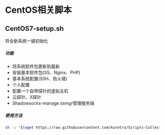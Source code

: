# CentOS相关脚本

## CentOS7-setup.sh

将全新系统一键初始化

##### 功能

* 将系统软件包更新到最新
* 安装基本软件包(SS、Nginx、PHP)
* 基本系统配置(SSH、防火墙)
* 个人配置
* 配置一个自带探针的虚拟主机
* 云探针、X探针
* Shadowsocks-manage ssmgr管理服务端

##### 使用方法

```bash
sh -c "$(wget https://raw.githubusercontent.com/kuretru/Scripts-Collection/master/CentOS7/CentOS7-setup.sh -O -)"
```
